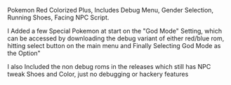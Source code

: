 Pokemon Red Colorized Plus,
Includes Debug Menu,
Gender Selection,
Running Shoes,
Facing NPC Script.

I Added a few Special Pokemon at start on the "God Mode" Setting, which can be accessed by downloading the debug variant of either red/blue rom, hitting select button on the main menu and Finally Selecting God Mode as the Option"

I also Included the non debug roms in the releases which still has NPC tweak Shoes and Color, just no debugging or hackery features
